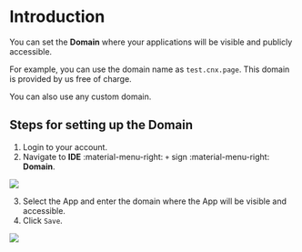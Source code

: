 # Introduction

You can set the **Domain** where your applications will be visible and publicly accessible.

For example, you can use the domain name as `test.cnx.page`. This domain is provided by us free of charge.

You can also use any custom domain.

## Steps for setting up the Domain

1. Login to your account.
2. Navigate to **IDE** :material-menu-right: `+` sign :material-menu-right: **Domain**.
<img src= "/apps/img/domain1.png">

3. Select the App and enter the domain where the App will be visible and accessible.
4. Click `Save`.
<img src= "/apps/img/domain2.png">
